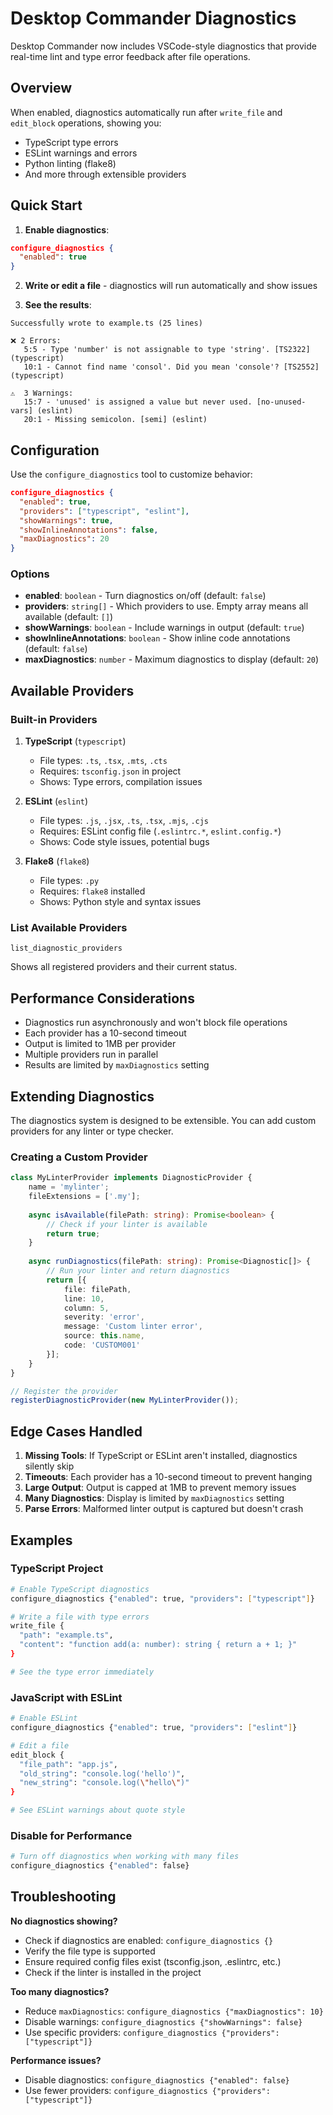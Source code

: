 # Desktop Commander Diagnostics

Desktop Commander now includes VSCode-style diagnostics that provide real-time lint and type error feedback after file operations.

## Overview

When enabled, diagnostics automatically run after `write_file` and `edit_block` operations, showing you:
- TypeScript type errors
- ESLint warnings and errors  
- Python linting (flake8)
- And more through extensible providers

## Quick Start

1. **Enable diagnostics**:
```json
configure_diagnostics {
  "enabled": true
}
```

2. **Write or edit a file** - diagnostics will run automatically and show issues

3. **See the results**:
```
Successfully wrote to example.ts (25 lines)

❌ 2 Errors:
   5:5 - Type 'number' is not assignable to type 'string'. [TS2322] (typescript)
   10:1 - Cannot find name 'consol'. Did you mean 'console'? [TS2552] (typescript)

⚠️  3 Warnings:
   15:7 - 'unused' is assigned a value but never used. [no-unused-vars] (eslint)
   20:1 - Missing semicolon. [semi] (eslint)
```

## Configuration

Use the `configure_diagnostics` tool to customize behavior:

```json
configure_diagnostics {
  "enabled": true,
  "providers": ["typescript", "eslint"],
  "showWarnings": true,
  "showInlineAnnotations": false,
  "maxDiagnostics": 20
}
```

### Options

- **enabled**: `boolean` - Turn diagnostics on/off (default: `false`)
- **providers**: `string[]` - Which providers to use. Empty array means all available (default: `[]`)
- **showWarnings**: `boolean` - Include warnings in output (default: `true`)
- **showInlineAnnotations**: `boolean` - Show inline code annotations (default: `false`)
- **maxDiagnostics**: `number` - Maximum diagnostics to display (default: `20`)

## Available Providers

### Built-in Providers

1. **TypeScript** (`typescript`)
   - File types: `.ts`, `.tsx`, `.mts`, `.cts`
   - Requires: `tsconfig.json` in project
   - Shows: Type errors, compilation issues

2. **ESLint** (`eslint`)
   - File types: `.js`, `.jsx`, `.ts`, `.tsx`, `.mjs`, `.cjs`
   - Requires: ESLint config file (`.eslintrc.*`, `eslint.config.*`)
   - Shows: Code style issues, potential bugs

3. **Flake8** (`flake8`)
   - File types: `.py`
   - Requires: `flake8` installed
   - Shows: Python style and syntax issues

### List Available Providers

```
list_diagnostic_providers
```

Shows all registered providers and their current status.

## Performance Considerations

- Diagnostics run asynchronously and won't block file operations
- Each provider has a 10-second timeout
- Output is limited to 1MB per provider
- Multiple providers run in parallel
- Results are limited by `maxDiagnostics` setting

## Extending Diagnostics

The diagnostics system is designed to be extensible. You can add custom providers for any linter or type checker.

### Creating a Custom Provider

```typescript
class MyLinterProvider implements DiagnosticProvider {
    name = 'mylinter';
    fileExtensions = ['.my'];
    
    async isAvailable(filePath: string): Promise<boolean> {
        // Check if your linter is available
        return true;
    }
    
    async runDiagnostics(filePath: string): Promise<Diagnostic[]> {
        // Run your linter and return diagnostics
        return [{
            file: filePath,
            line: 10,
            column: 5,
            severity: 'error',
            message: 'Custom linter error',
            source: this.name,
            code: 'CUSTOM001'
        }];
    }
}

// Register the provider
registerDiagnosticProvider(new MyLinterProvider());
```

## Edge Cases Handled

1. **Missing Tools**: If TypeScript or ESLint aren't installed, diagnostics silently skip
2. **Timeouts**: Each provider has a 10-second timeout to prevent hanging
3. **Large Output**: Output is capped at 1MB to prevent memory issues
4. **Many Diagnostics**: Display is limited by `maxDiagnostics` setting
5. **Parse Errors**: Malformed linter output is captured but doesn't crash

## Examples

### TypeScript Project
```bash
# Enable TypeScript diagnostics
configure_diagnostics {"enabled": true, "providers": ["typescript"]}

# Write a file with type errors
write_file {
  "path": "example.ts",
  "content": "function add(a: number): string { return a + 1; }"
}

# See the type error immediately
```

### JavaScript with ESLint
```bash
# Enable ESLint
configure_diagnostics {"enabled": true, "providers": ["eslint"]}

# Edit a file
edit_block {
  "file_path": "app.js",
  "old_string": "console.log('hello')",
  "new_string": "console.log(\"hello\")"  
}

# See ESLint warnings about quote style
```

### Disable for Performance
```bash
# Turn off diagnostics when working with many files
configure_diagnostics {"enabled": false}
```

## Troubleshooting

**No diagnostics showing?**
- Check if diagnostics are enabled: `configure_diagnostics {}`
- Verify the file type is supported
- Ensure required config files exist (tsconfig.json, .eslintrc, etc.)
- Check if the linter is installed in the project

**Too many diagnostics?**
- Reduce `maxDiagnostics`: `configure_diagnostics {"maxDiagnostics": 10}`
- Disable warnings: `configure_diagnostics {"showWarnings": false}`
- Use specific providers: `configure_diagnostics {"providers": ["typescript"]}`

**Performance issues?**
- Disable diagnostics: `configure_diagnostics {"enabled": false}`
- Use fewer providers: `configure_diagnostics {"providers": ["typescript"]}`
